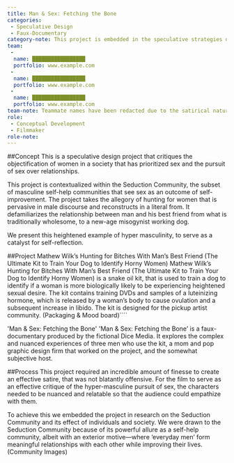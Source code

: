```yaml
---
title: Man & Sex: Fetching the Bone
categories: 
 - Speculative Design
 - Faux-Documentary
category-note: This project is embedded in the speculative strategies of design fiction and critical design.
team:
 - 
  name: █████████████████
  portfolio: www.example.com
 - 
  name: █████████████████
  portfolio: www.example.com
 - 
  name: █████████████████
  portfolio: www.example.com
team-note: Teammate names have been redacted due to the satirical nature of this project. 
role: 
 - Conceptual Development
 - Filmmaker
role-note: 
---
```


##Concept
This is a speculative design project that critiques the objectification of women in a society that has prioritized sex and the pursuit of sex over relationships.

This project is contextualized within the Seduction Community, the subset of masculine self-help communities that see sex as an outcome of self-improvement. The project takes the allegory of hunting for women that is pervasive in male discourse and reconstructs in a literal from. It defamiliarizes the relationship between man and his best friend from what is traditionally wholesome, to a new-age misogynist working dog. 

We present this heightened example of hyper masculinity, to serve as a catalyst for self-reflection. 

##Project
Mathew Wilk’s Hunting for Bitches With Man’s Best Friend (The Ultimate Kit to Train Your Dog to Identify Horny Women)
Mathew Wilk’s Hunting for Bitches With Man’s Best Friend (The Ultimate Kit to Train Your Dog to Identify Horny Women) is a snake oil kit, that is used to train a dog to identify if a woman is more biologically likely to be experiencing heightened sexual desire. The kit contains training DVDs and samples of a luteinizing hormone, which is released by a woman’s body to cause ovulation and a subsequent increase in libido. The kit is designed for the pickup artist community. 
(Packaging & Mood board)````

'Man & Sex: Fetching the Bone'
'Man & Sex: Fetching the Bone’ is a faux-documentary produced by the fictional Dice Media. It explores the complex and nuanced experiences of three men who use the kit, a mom and pop graphic design firm that worked on the project, and the somewhat subjective host. 

##Process
This project required an incredible amount of finesse to create an effective satire, that was not blatantly offensive. For the film to serve as an effective critique of the hyper-masculine pursuit of sex, the characters needed to be nuanced and relatable so that the audience could empathize with them.

To achieve this we embedded the project in research on the Seduction Community and its effect of individuals and society. We were drawn to the Seduction Community because of its powerful allure as a self-help community, albeit with an exterior motive—where ‘everyday men’ form meaningful relationships with each other while improving their lives.
(Community Images)